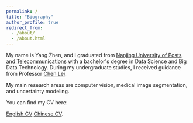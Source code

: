 ```yaml
---
permalink: /
title: "Biography"
author_profile: true
redirect_from: 
  - /about/
  - /about.html
---
```

My name is Yang Zhen, and I graduated from  [Nanjing University of Posts and Telecommunications](https://www.njupt.edu.cn/) with a bachelor's degree in Data Science and Big Data Technology. During my undergraduate studies, I received guidance from Professor [Chen Lei](https://xs.gupiaoq.com/citations?hl=zh-CN&user=n8WF5kEAAAAJ). 

My main research areas are computer vision, medical image segmentation, and uncertainty modeling.

You can find my CV here:

[English CV](../assets/EnglishCV.pdf)   [Chinese CV](../assets/ChineseCV.pdf).
